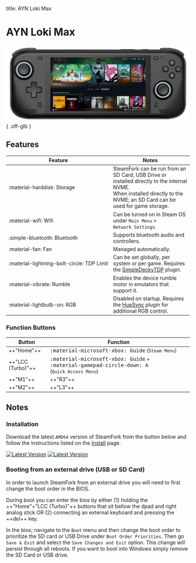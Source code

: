 title: AYN Loki Max

<style>
  code {white-space: nowrap;}
  kbd {white-space: nowrap;}
  no-wrap {white-space: nowrap;}
</style>

# AYN Loki Max

![](../../_inc/images/devices/ayn-loki.png){ .off-glb }

## Features

| Feature | Notes |
| -- | -- |
| <no-wrap>:material-harddisk: Storage</no-wrap> | SteamFork can be run from an SD Card, USB Drive or installed directly to the internal NVME. <br> When installed directly to the NVME; an SD Card can be used for game storage. |
| <no-wrap>:material-wifi: Wifi</no-wrap> | Can be turned on in Steam OS under `Main Menu` > `Network Settings`. |
| <no-wrap>:simple-bluetooth: Bluetooth</no-wrap> | Supports bluetooth audio and controllers. |
| <no-wrap>:material-fan: Fan</no-wrap> | Managed automatically. |
| <no-wrap>:material-lightning-bolt-circle: TDP Limit</no-wrap> | Can be set globally, per system or per game. Requires the [SimpleDeckyTDP](https://github.com/SteamFork/SimpleDeckyTDP) plugin.|
| <no-wrap>:material-vibrate: Rumble</no-wrap> | Enables the device rumble motor in emulators that support it. |
| <no-wrap>:material-lightbulb-on: RGB</no-wrap> |Disabled on startup. Requires the [HueSync](https://github.com/honjow/HueSync) plugin for additional RGB control.|

### Function Buttons

| Button | Function |
| -- | -- |
| ++"Home"++ | <kbd>:material-microsoft-xbox: Guide</kbd> <no-wrap>(`Steam Menu`)</no-wrap> |
| ++"LCC (Turbo)"++ | <no-span><kbd>:material-microsoft-xbox: Guide</kbd> + <kbd>:material-gamepad-circle-down: A</kbd></no-span> <no-wrap>(`Quick Access Menu`)</no-wrap> |
| ++"M1"++ | ++"R3"++ |
| ++"M2"++ | ++"L3"++ |

## Notes

### Installation

Download the latest `AMD64` version of SteamFork from the button below and follow the instructions listed on the [Install](../../../play/install/) page.

[![Latest Version](https://img.shields.io/github/release/SteamFork/distribution.svg?labelColor=111111&color=5998FF&label=Latest&style=flat#only-light)](https://github.com/SteamFork/distribution/releases/latest)
[![Latest Version](https://img.shields.io/github/release/SteamFork/distribution.svg?labelColor=dddddd&color=5998FF&label=Latest&style=flat#only-dark)](https://github.com/SteamFork/distribution/releases/latest)

### Booting from an external drive (USB or SD Card)

In order to launch SteamFork from an external drive you will need to first change the boot order in the BIOS.

During boot you can enter the bios by either (1) holding the <no-wrap>++"Home"+"LCC (Turbo)"++</no-wrap> buttons that sit bellow the dpad and right analog stick OR (2) connecting an external keyboard and pressing the ++del++ key.

In the bios; navigate to the `Boot` menu and then change the boot order to prioritize the SD card or USB Drive under `Boot Order Priorities`. Then go `Save & Exit` and select the `Save Changes and Exit` option.  This change will persist through all reboots.  If you want to boot into Windows simply remove the SD Card or USB drive.

